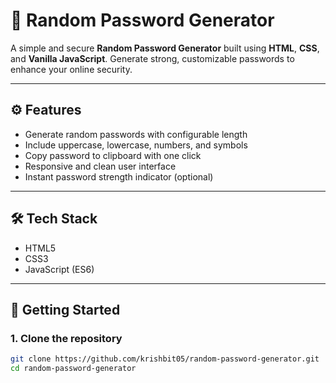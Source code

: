 # 🔐 Random Password Generator

A simple and secure **Random Password Generator** built using **HTML**, **CSS**, and **Vanilla JavaScript**. Generate strong, customizable passwords to enhance your online security.

---

## ⚙️ Features

- Generate random passwords with configurable length
- Include uppercase, lowercase, numbers, and symbols
- Copy password to clipboard with one click
- Responsive and clean user interface
- Instant password strength indicator (optional)

---

## 🛠️ Tech Stack

- HTML5
- CSS3
- JavaScript (ES6)

---

## 🚀 Getting Started

### 1. Clone the repository

```bash
git clone https://github.com/krishbit05/random-password-generator.git
cd random-password-generator
